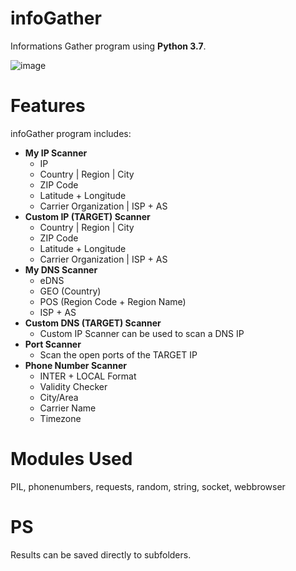 # infoGather
Informations Gather program using **Python 3.7**.

![image](https://user-images.githubusercontent.com/65598953/94994725-779b5f00-0591-11eb-8c95-f34f1d9e566e.png)

# Features
infoGather program includes:
  - **My IP Scanner**
    - IP
    - Country | Region | City
    - ZIP Code
    - Latitude + Longitude
    - Carrier Organization | ISP + AS
  - **Custom IP (TARGET) Scanner**
    - Country | Region | City
    - ZIP Code
    - Latitude + Longitude
    - Carrier Organization | ISP + AS
  - **My DNS Scanner**
    - eDNS
    - GEO (Country)
    - POS (Region Code + Region Name)
    - ISP + AS
  - **Custom DNS (TARGET) Scanner**
    - Custom IP Scanner can be used to scan a DNS IP
  - **Port Scanner**
    - Scan the open ports of the TARGET IP
  - **Phone Number Scanner**
    - INTER + LOCAL Format
    - Validity Checker
    - City/Area
    - Carrier Name
    - Timezone

# Modules Used
PIL, phonenumbers, requests, random, string, socket, webbrowser

# PS
Results can be saved directly to subfolders.
